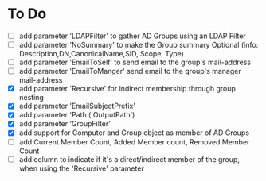 # To Do

- [ ] add parameter 'LDAPFilter' to gather AD Groups using an LDAP Filter
- [ ] add parameter 'NoSummary' to make the Group summary Optional (info: Description,DN,CanonicalName,SID, Scope, Type)
- [ ] add parameter 'EmailToSelf' to send email to the group's mail-address
- [ ] add parameter 'EmailToManger' send email to the group's manager mail-address
- [x] add parameter 'Recursive' for indirect membership through group nesting
- [x] add parameter 'EmailSubjectPrefix'
- [x] add parameter 'Path ('OutputPath')
- [x] add parameter 'GroupFilter'
- [x] add support for Computer and Group object as member of AD Groups
- [ ] add Current Member Count, Added Member count, Removed Member Count
- [ ] add column to indicate if it's a direct/indirect member of the group, when using the 'Recursive' parameter
